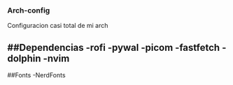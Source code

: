 ### Arch-config
Configuracion casi total de mi arch

##Dependencias
-rofi
-pywal
-picom
-fastfetch
-dolphin
-nvim
-

##Fonts
-NerdFonts
